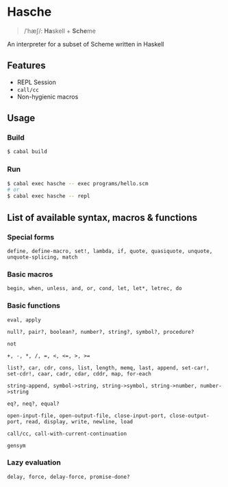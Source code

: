 # Hasche
> /ˈhæʃ/: **Ha**skell + **Sche**me

An interpreter for a subset of Scheme written in Haskell

## Features
- REPL Session
- `call/cc`
- Non-hygienic macros

## Usage
### Build
```sh
$ cabal build
```

### Run
```sh
$ cabal exec hasche -- exec programs/hello.scm
# or
$ cabal exec hasche -- repl
```

## List of available syntax, macros & functions
### Special forms
```
define, define-macro, set!, lambda, if, quote, quasiquote, unquote, unquote-splicing, match
```
### Basic macros
```
begin, when, unless, and, or, cond, let, let*, letrec, do
```
### Basic functions
```
eval, apply
```
```
null?, pair?, boolean?, number?, string?, symbol?, procedure?
```
```
not
```
```
+, -, *, /, =, <, <=, >, >=
```
```
list?, car, cdr, cons, list, length, memq, last, append, set-car!, set-cdr!, caar, cadr, cdar, cddr, map, for-each
```
```
string-append, symbol->string, string->symbol, string->number, number->string
```
```
eq?, neq?, equal?
```
```
open-input-file, open-output-file, close-input-port, close-output-port, read, display, write, newline, load
```
```
call/cc, call-with-current-continuation
```
```
gensym
```
### Lazy evaluation
```
delay, force, delay-force, promise-done?
```
